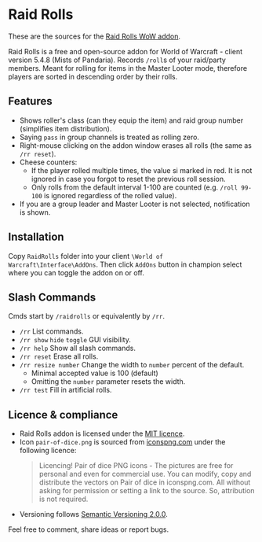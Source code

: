 # Raid Rolls

These are the sources for the [Raid Rolls WoW addon](https://www.curseforge.com/wow/addons/raid-rolls/).

Raid Rolls is a free and open-source addon for World of Warcraft - client version 5.4.8 (Mists of Pandaria). Records `/roll`s of your raid/party members. Meant for rolling for items in the Master Looter mode, therefore players are sorted in descending order by their rolls.

## Features

* Shows roller's class (can they equip the item) and raid group number
  (simplifies item distribution).
* Saying `pass` in group channels is treated as rolling zero.
* Right-mouse clicking on the addon window erases all rolls (the same as `/rr reset`).
* Cheese counters:
  * If the player rolled multiple times, the value si marked in red.
    It is not ignored in case you forgot to reset the previous roll session.
  * Only rolls from the default interval 1-100 are counted
    (e.g. `/roll 99-100` is ignored regardless of the rolled value).
* If you are a group leader and Master Looter is not selected, notification is shown.

## Installation

Copy `RaidRolls` folder into your client `\World of Warcraft\Interface\AddOns`.
Then click `AddOns` button in champion select where you can toggle the addon on or off.

## Slash Commands

Cmds start by `/raidrolls` or equivalently by `/rr`.

* `/rr` List commands.
* `/rr show` `hide` `toggle` GUI visibility.
* `/rr help` Show all slash commands.
* `/rr reset` Erase all rolls.
* `/rr resize number` Change the width to `number` percent of the default.
  * Minimal accepted value is 100 (default)
  * Omitting the `number` parameter resets the width.
* `/rr test` Fill in artificial rolls.

## Licence & compliance

* Raid Rolls addon is licensed under the [MIT licence](LICENSE).
* Icon `pair-of-dice.png` is sourced from
  [iconspng.com](https://www.iconspng.com/image/7894/pair-of-dice)
  under the following licence:
    > Licencing! Pair of dice PNG icons - The pictures are free for personal and even for commercial use. You can modify, copy and distribute the vectors on Pair of dice in iconspng.com. All without asking for permission or setting a link to the source. So, attribution is not required.
* Versioning follows [Semantic Versioning 2.0.0](https://semver.org/).

Feel free to comment, share ideas or report bugs.

